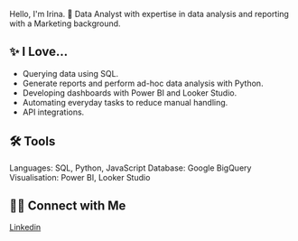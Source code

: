 Hello, I'm Irina. 👋  Data Analyst with expertise in data analysis and reporting with a Marketing background.

## ✨ I Love...
- Querying data using SQL.
- Generate reports and perform ad-hoc data analysis with Python.
- Developing dashboards with Power BI and Looker Studio.
- Automating everyday tasks to reduce manual handling.
- API integrations.

## 🛠️ Tools
Languages: SQL, Python, JavaScript
Database: Google BigQuery
Visualisation: Power BI, Looker Studio

## 👋🏻 Connect with Me
[Linkedin](https://www.linkedin.com/in/irinasimoes/)


